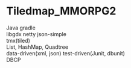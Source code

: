 # Tiledmap_MMORPG2

Java gradle  
libgdx netty json-simple  
tmx(tiled)  
List, HashMap, Quadtree  
data-driven(xml, json) test-driven(Junit, dbunit)  
DBCP  
